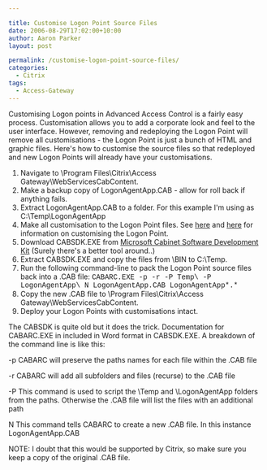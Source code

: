 ```yaml
---

title: Customise Logon Point Source Files
date: 2006-08-29T17:02:00+10:00
author: Aaron Parker
layout: post

permalink: /customise-logon-point-source-files/
categories:
  - Citrix
tags:
  - Access-Gateway
---
```

Customising Logon points in Advanced Access Control is a fairly easy process. Customisation allows you to add a corporate look and feel to the user interface. However, removing and redeploying the Logon Point will remove all customisations - the Logon Point is just a bunch of HTML and graphic files. Here's how to customise the source files so that redeployed and new Logon Points will already have your customisations.

  1. Navigate to \Program Files\Citrix\Access Gateway\WebServicesCabContent.
  2. Make a backup copy of LogonAgentApp.CAB - allow for roll back if anything fails.
  3. Extract LogonAgentApp.CAB to a folder. For this example I'm using as C:\Temp\LogonAgentApp
  4. Make all customisation to the Logon Point files. See [here](http://support.citrix.com/article/CTX108617&searchID=20966991) and [here](http://www.jasonconger.com/ShowPost.aspx?strID=9efce8af-b7a3-4836-a0f5-cc6478909654) for information on customising the Logon Point.
  5. Download CABSDK.EXE from [Microsoft Cabinet Software Development Kit](http://support.microsoft.com/kb/310618) (Surely there's a better tool around..)
  6. Extract CABSDK.EXE and copy the files from \BIN to C:\Temp.
  7. Run the following command-line to pack the Logon Point source files back into a .CAB file: <font face="courier new,courier">CABARC.EXE -p -r -P Temp\ -P LogonAgentApp\ N LogonAgentApp.CAB LogonAgentApp\*.*</font>
  8. Copy the new .CAB file to \Program Files\Citrix\Access Gateway\WebServicesCabContent.
  9. Deploy your Logon Points with customisations intact.

The CABSDK is quite old but it does the trick. Documentation for CABARC.EXE in included in Word format in CABSDK.EXE. A breakdown of the command line is like this:

-p CABARC will preserve the paths names for each file within the .CAB file

-r CABARC will add all subfolders and files (recurse) to the .CAB file

-P This command is used to script the \Temp and \LogonAgentApp folders from the paths. Otherwise the .CAB file will list the files with an additional path

N This command tells CABARC to create a new .CAB file. In this instance LogonAgentApp.CAB

<p class="important">
  NOTE: I doubt that this would be supported by Citrix, so make sure you keep a copy of the original .CAB file.
</p>